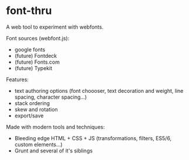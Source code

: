 font-thru
=========

A web tool to experiment with webfonts.

Font sources (webfont.js): 
- google fonts
- (future) Fontdeck
- (future) Fonts.com
- (future) Typekit

Features:  
- text authoring options (font choooser, text decoration and weight, line spacing, character spacing...)
- stack ordering
- skew and rotation
- export/save

Made with modern tools and techniques:
- Bleeding edge HTML + CSS + JS (transformations, filters, ES5/6, custom elements...)
- Grunt and several of it's siblings
